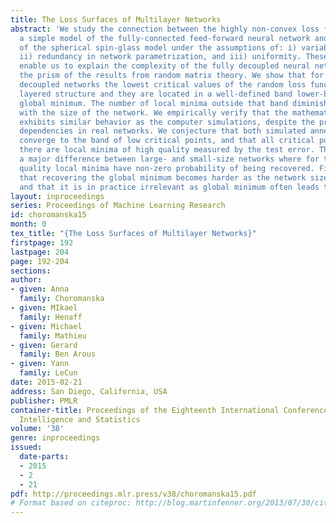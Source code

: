 ```yaml
---
title: The Loss Surfaces of Multilayer Networks
abstract: 'We study the connection between the highly non-convex loss function of
  a simple model of the fully-connected feed-forward neural network and the Hamiltonian
  of the spherical spin-glass model under the assumptions of: i) variable independence,
  ii) redundancy in network parametrization, and iii) uniformity. These assumptions
  enable us to explain the complexity of the fully decoupled neural network through
  the prism of the results from random matrix theory. We show that for large-size
  decoupled networks the lowest critical values of the random loss function form a
  layered structure and they are located in a well-defined band lower-bounded by the
  global minimum. The number of local minima outside that band diminishes exponentially
  with the size of the network. We empirically verify that the mathematical model
  exhibits similar behavior as the computer simulations, despite the presence of high
  dependencies in real networks. We conjecture that both simulated annealing and SGD
  converge to the band of low critical points, and that all critical points found
  there are local minima of high quality measured by the test error. This emphasizes
  a major difference between large- and small-size networks where for the latter poor
  quality local minima have non-zero probability of being recovered. Finally, we prove
  that recovering the global minimum becomes harder as the network size increases
  and that it is in practice irrelevant as global minimum often leads to overfitting.'
layout: inproceedings
series: Proceedings of Machine Learning Research
id: choromanska15
month: 0
tex_title: "{The Loss Surfaces of Multilayer Networks}"
firstpage: 192
lastpage: 204
page: 192-204
sections: 
author:
- given: Anna
  family: Choromanska
- given: MIkael
  family: Henaff
- given: Michael
  family: Mathieu
- given: Gerard
  family: Ben Arous
- given: Yann
  family: LeCun
date: 2015-02-21
address: San Diego, California, USA
publisher: PMLR
container-title: Proceedings of the Eighteenth International Conference on Artificial
  Intelligence and Statistics
volume: '38'
genre: inproceedings
issued:
  date-parts:
  - 2015
  - 2
  - 21
pdf: http://proceedings.mlr.press/v38/choromanska15.pdf
# Format based on citeproc: http://blog.martinfenner.org/2013/07/30/citeproc-yaml-for-bibliographies/
---
```


